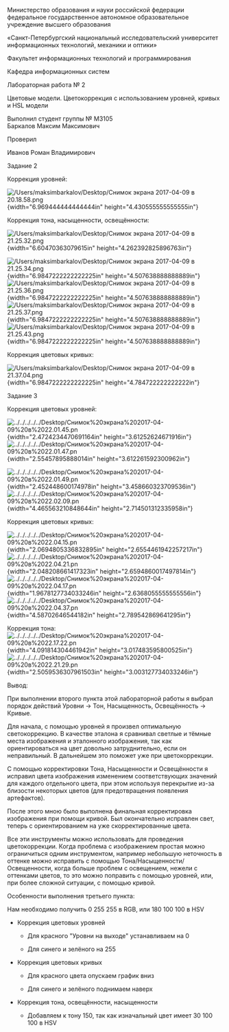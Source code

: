 Министерство образования и науки российской федерации\
федеральное государственное автономное образовательное учреждение
высшего образования

«Санкт-Петербургский национальный исследовательский университет
информационных технологий, механики и оптики»

Факультет информационных технологий и программирования

Кафедра информационных систем

Лабораторная работа № 2

Цветовые модели. Цветокоррекция с использованием уровней, кривых и HSL
модели

Выполнил студент группы № M3105\
Баркалов Максим Максимович

Проверил

Иванов Роман Владимирович

Задание 2

Коррекция уровней:

![/Users/maksimbarkalov/Desktop/Снимок экрана 2017-04-09 в
20.18.58.png](./lab-2//media/image1.png){width="6.969444444444444in"
height="4.430555555555555in"}

Коррекция тона, насыщенности, освещённости:

![/Users/maksimbarkalov/Desktop/Снимок экрана 2017-04-09 в
21.25.32.png](./lab-2//media/image2.png){width="6.60470363079615in"
height="4.262392825896763in"}

![/Users/maksimbarkalov/Desktop/Снимок экрана 2017-04-09 в
21.25.34.png](./lab-2//media/image3.png){width="6.9847222222222225in"
height="4.507638888888889in"}![/Users/maksimbarkalov/Desktop/Снимок
экрана 2017-04-09 в
21.25.36.png](./lab-2//media/image4.png){width="6.9847222222222225in"
height="4.507638888888889in"}![/Users/maksimbarkalov/Desktop/Снимок
экрана 2017-04-09 в
21.25.37.png](./lab-2//media/image5.png){width="6.9847222222222225in"
height="4.507638888888889in"}![/Users/maksimbarkalov/Desktop/Снимок
экрана 2017-04-09 в
21.25.43.png](./lab-2//media/image6.png){width="6.9847222222222225in"
height="4.507638888888889in"}

Коррекция цветовых кривых:

![/Users/maksimbarkalov/Desktop/Снимок экрана 2017-04-09 в
21.37.04.png](./lab-2//media/image7.png){width="6.9847222222222225in"
height="4.784722222222222in"}

Задание 3

Коррекция цветовых уровней:

![../../../../../Desktop/Снимок%20экрана%202017-04-09%20в%2022.01.45.pn](./lab-2//media/image8.png){width="2.4724234470691164in"
height="3.61252624671916in"}![../../../../../Desktop/Снимок%20экрана%202017-04-09%20в%2022.01.47.pn](./lab-2//media/image9.png){width="2.55457895888014in"
height="3.612261592300962in"}

![../../../../../Desktop/Снимок%20экрана%202017-04-09%20в%2022.01.49.pn](./lab-2//media/image10.png){width="2.452448600174978in"
height="3.458660323709536in"}![../../../../../Desktop/Снимок%20экрана%202017-04-09%20в%2022.02.09.pn](./lab-2//media/image11.png){width="4.465563210848644in"
height="2.714501312335958in"}

Коррекция цветовых кривых:

![../../../../../Desktop/Снимок%20экрана%202017-04-09%20в%2022.04.15.pn](./lab-2//media/image12.png){width="2.0694805336832895in"
height="2.6554461942257217in"}![../../../../../Desktop/Снимок%20экрана%202017-04-09%20в%2022.04.21.pn](./lab-2//media/image13.png){width="2.048208661417323in"
height="2.6594860017497814in"}![../../../../../Desktop/Снимок%20экрана%202017-04-09%20в%2022.04.17.pn](./lab-2//media/image14.png){width="1.9678127734033246in"
height="2.6368055555555556in"}![../../../../../Desktop/Снимок%20экрана%202017-04-09%20в%2022.04.37.pn](./lab-2//media/image15.png){width="4.58702646544182in"
height="2.789542869641295in"}

Коррекция тона:\
![../../../../../Desktop/Снимок%20экрана%202017-04-09%20в%2022.17.22.pn](./lab-2//media/image16.png){width="4.091814304461942in"
height="3.017483595800525in"}![../../../../../Desktop/Снимок%20экрана%202017-04-09%20в%2022.21.29.pn](./lab-2//media/image17.png){width="2.5059536307961503in"
height="3.003127734033246in"}

Вывод:

При выполнении второго пункта этой лабораторной работы я выбрал порядок
действий Уровни -\> Тон, Насыщенность, Освещённость -\> Кривые.

Для начала, с помощью уровней я произвел оптимальную светокоррекцию. В
качестве эталона я сравнивал светлые и тёмные места изображения и
эталонного изображения, так как ориентироваться на цвет довольно
затруднительно, если он неправильный. В дальнейшем это поможет уже при
цветокоррекции.

С помощью корректировки Тона, Насыщенности и Освещённости я исправил
цвета изображения изменением соответствующих значений для каждого
отдельного цвета, при этом используя перекрытие из-за близости некоторых
цветов (для предотвращения появления артефактов).

После этого мною было выполнена финальная корректировка изображения при
помощи кривой. Был окончательно исправлен свет, теперь с ориентированием
на уже скорректированные цвета.

Все эти инструменты можно использовать для проведения цветокоррекции.
Когда проблема с изображением простая можно ограничиться одним
инструментом, например небольшую неточность в оттенке можно исправить с
помощью Тона/Насыщенности/Освещенности, когда больше проблем с
освещением, нежели с оттенками цветов, то это можно поправить с помощью
уровней, или, при более сложной ситуации, с помощью кривой.

Особенности выполнения третьего пункта:

Нам необходимо получить 0 255 255 в RGB, или 180 100 100 в HSV

-   Коррекция цветовых уровней

    -   Для красного "Уровни на выходе" устанавливаем на 0

    -   Для синего и зелёного на 255

-   Коррекция цветовых кривых

    -   Для красного цвета опускаем график вниз

    -   Для синего и зелёного поднимаем наверх

-   Коррекция тона, освещённости, насыщенности

    -   Добавляем к тону 150, так как изначальный цвет имеет 30 100 100
        в HSV
